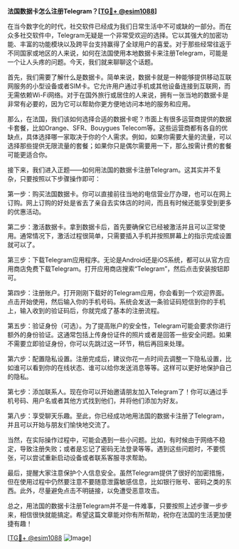 **法国数据卡怎么注册Telegram？[[TG💪+ @esim1088](https://t.me/s/esim1088)]**

在当今数字化的时代，社交软件已经成为我们日常生活中不可或缺的一部分。而在众多社交软件中，Telegram无疑是一个非常受欢迎的选择。它以其强大的加密功能、丰富的功能模块以及跨平台支持赢得了全球用户的喜爱。对于那些经常往返于不同国家或地区的人来说，如何在法国使用本地数据卡来注册Telegram，可能是一个让人头疼的问题。今天，我们就来聊聊这个话题。

首先，我们需要了解什么是数据卡。简单来说，数据卡就是一种能够提供移动互联网服务的小型设备或者SIM卡。它允许用户通过手机或其他设备连接到互联网，而无需依赖Wi-Fi网络。对于在国外旅行或居住的人来说，拥有一张当地的数据卡是非常有必要的，因为它可以帮助你更方便地访问本地的服务和应用。

那么，在法国，我们该如何选择合适的数据卡呢？市面上有很多运营商提供的数据卡套餐，比如Orange、SFR、Bouygues Telecom等。这些运营商都有各自的优缺点，具体选择哪一家取决于你的个人需求。例如，如果你需要大量的流量，可以选择那些提供无限流量的套餐；如果你只是偶尔需要用一下，那么按需计费的套餐可能更适合你。

接下来，我们进入正题——如何用法国的数据卡注册Telegram。这其实并不复杂，只要按照以下步骤操作即可：

第一步：购买法国数据卡。你可以直接前往当地的电信营业厅办理，也可以在网上订购。网上订购的好处是省去了亲自去实体店的时间，而且有时候还能享受到更多的优惠活动。

第二步：激活数据卡。拿到数据卡后，首先要确保它已经被激活并且可以正常使用。通常情况下，激活过程很简单，只需要插入手机并按照屏幕上的指示完成设置就可以了。

第三步：下载Telegram应用程序。无论是Android还是iOS系统，都可以从官方应用商店免费下载Telegram。打开应用商店搜索“Telegram”，然后点击安装按钮即可。

第四步：注册账户。打开刚刚下载好的Telegram应用，你会看到一个欢迎界面。点击开始使用，然后输入你的手机号码。系统会发送一条验证码短信到你的手机上，输入收到的验证码后，你就完成了基本的注册流程。

第五步：验证身份（可选）。为了提高账户的安全性，Telegram可能会要求你进行额外的身份验证。这通常包括上传身份证件的照片或者是回答一些安全问题。如果不需要立即验证身份，你可以先跳过这一环节，稍后再回来处理。

第六步：配置隐私设置。注册完成后，建议你花一点时间去调整一下隐私设置，比如谁可以看到你的在线状态、谁可以给你发送消息等等。这样可以更好地保护自己的隐私。

第七步：添加联系人。现在你可以开始邀请朋友加入Telegram了！你可以通过手机号码、用户名或者其他方式找到他们，并将他们添加为好友。

第八步：享受聊天乐趣。至此，你已经成功地用法国的数据卡注册了Telegram，并且可以开始与朋友们愉快地交流了。

当然，在实际操作过程中，可能会遇到一些小问题。比如，有时候由于网络不稳定，导致注册失败；或者是忘记了密码无法登录等等。遇到这些问题时，不要慌张，可以尝试重新启动设备或者联系客服寻求帮助。

最后，提醒大家注意保护个人信息安全。虽然Telegram提供了很好的加密措施，但在使用过程中仍然要注意不要随意泄露敏感信息，比如银行账号、密码之类的东西。此外，尽量避免点击不明链接，以免遭受恶意攻击。

总之，用法国的数据卡注册Telegram并不是一件难事，只要按照上述步骤一步步来，相信很快就能搞定。希望这篇文章能对你有所帮助，祝你在法国的生活更加便捷有趣！

[[TG💪+ @esim1088](https://t.me/s/esim1088) ![Image](https://i.postimg.cc/4NQfJmqS/Snipaste-2025-05-13-00-14-12.png)]